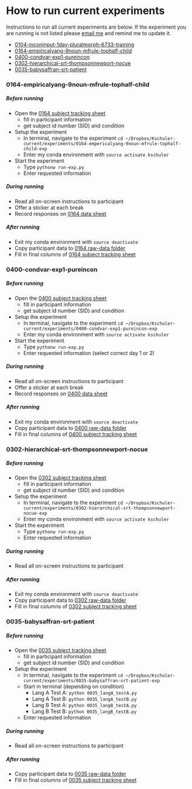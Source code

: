 # How to run current experiments
Instructions to run all current experiments are below.  If the experiment you are running is not listed please [email me](mailto:kathryn.schuler@gmail.com) and remind me to update it.

- [0104-inconinput-1day-pluralmorph-6733-training](#0104-inconinput-1day-pluralmorph-6733-training)
- [0164-empiricalyang-9noun-mfrule-tophalf-child](#0164-empiricalyang-9noun-mfrule-tophalf-child)
- [0400-condvar-exp1-pureincon](#0400-condvar-exp1-pureincon)
- [0302-hierarchical-srt-thompsonnewport-nocue](#0302-hierarchical-srt-thompsonnewport-nocue)
- [0035-babysaffran-srt-patient](#0035-babysaffran-srt-patient)

### 0164-empiricalyang-9noun-mfrule-tophalf-child

##### Before running
- Open the [0164 subject tracking sheet](https://www.dropbox.com/s/mtp8m18hzwu0k4v/0164-empiricalyang-9noun-mfrule-tophalf-child-track.csv?dl=0)
  - fill in participant information
  - get subject id number (SID) and condition
- Setup the experiment
  - In terminal, navigate to the experiment `cd ~/Dropbox/Kschuler-current/experiments/0164-empericalyang-9noun-mfrule-tophalf-child-exp`
  - Enter my conda environment with `source activate kschuler`
- Start the experiment
  - Type `pythonw run-exp.py`
  - Enter requested information 

##### During running
- Read all on-screen instructions to participant
- Offer a sticker at each break
- Record responses on [0164 data sheet](https://www.dropbox.com/s/rbcvs9ak21dmu15/0164-empericalyang-9noun-mfrule-tophalf-child-data-sheet.docx?dl=0)

##### After running
- Exit my conda environment with `source deactivate`
- Copy participant data to [0164 raw-data folder](https://www.dropbox.com/sh/ne3y6a280gwqvqb/AABVJX9J-izvHfLeF13FXZLGa?dl=0)
- Fill in final columns of [0164 subject tracking sheet](https://www.dropbox.com/s/mtp8m18hzwu0k4v/0164-empiricalyang-9noun-mfrule-tophalf-child-track.csv?dl=0)

### 0400-condvar-exp1-pureincon
##### Before running
- Open the [0400 subject tracking sheet]()
  - fill in participant information
  - get subject id number (SID) and condition
- Setup the experiment
  - In terminal, navigate to the experiment `cd ~/Dropbox/Kschuler-current/experiments/0400-condvar-exp1-pureincon-exp`
  - Enter my conda environment with `source activate kschuler`
- Start the experiment
  - Type `pythonw run-exp.py`
  - Enter requested information (select correct day 1 or 2)

##### During running
- Read all on-screen instructions to participant
- Offer a sticker at each break
- Record responses on [0400 data sheet]()

##### After running
- Exit my conda environment with `source deactivate`
- Copy participant data to [0400 raw-data folder]()
- Fill in final columns of [0400 subject tracking sheet]()

### 0302-hierarchical-srt-thompsonnewport-nocue
##### Before running
- Open the [0302 subject tracking sheet]()
  - fill in participant information
  - get subject id number (SID) and condition
- Setup the experiment
  - In terminal, navigate to the experiment `cd ~/Dropbox/Kschuler-current/experiments/0302-hierarchical-srt-thompsonnewport-nocue-exp`
  - Enter my conda environment with `source activate kschuler`
- Start the experiment
  - Type `pythonw run-exp.py`
  - Enter requested information 

##### During running
- Read all on-screen instructions to participant

##### After running
- Exit my conda environment with `source deactivate`
- Copy participant data to [0302 raw-data folder]()
- Fill in final columns of [0302 subject tracking sheet]()

### 0035-babysaffran-srt-patient
##### Before running
- Open the [0035 subject tracking sheet]()
  - fill in participant information
  - get subject id number (SID) and condition
- Setup the experiment
  - In terminal, navigate to the experiment `cd ~/Dropbox/Kschuler-current/experiments/0035-babysaffran-srt-patient-exp`
  - Start in terminal (depending on condition)
    - Lang A Test A: `python 0035_langA_testA.py`
    - Lang A Test B: `python 0035_langA_testB.py`
    - Lang B Test A: `python 0035_langB_testA.py`
    - Lang B Test B: `python 0035_langB_testB.py`
  - Enter requested information 

##### During running
- Read all on-screen instructions to participant

##### After running
- Copy participant data to [0035 raw-data folder]()
- Fill in final columns of [0035 subject tracking sheet]()

